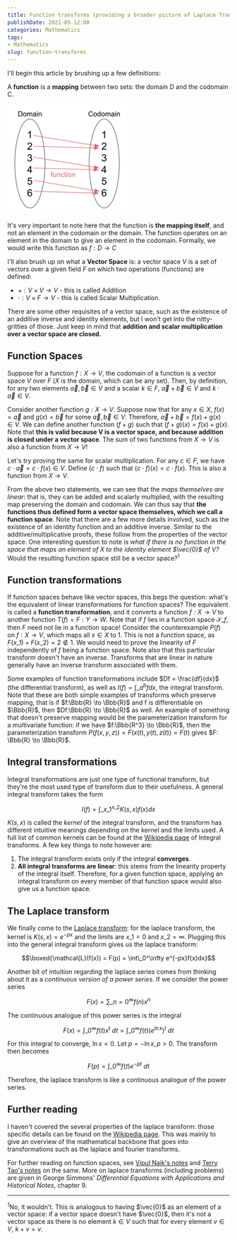 ```yaml
---
title: Function transforms (providing a broader picture of Laplace Transforms)
publishDate: 2021-05-12:00
categories: Mathematics
tags:
- Mathematics
slug: function-transforms
---
```


I'll begin this article by brushing up a few definitions:

A **function** is a **mapping** between two sets: the domain D and the codomain C.

![function definition](/articles/2021/res/function.png)

It's very important to note here that the function is **the mapping itself**, and
not an element in the codomain or the domain. The function operates on an element
in the domain to give an element in the codomain. Formally, we would write this 
function as $f:D \to C$

I'll also brush up on what a **Vector Space** is: a vector space $V$ is a set of 
vectors over a given field $F$ on which two operations (functions) are defined:

* $+:V \times V \to V$ - this is called Addition
* $\cdot : V \times F \to V$ - this is called Scalar Multiplication.

There are some other requisites of a vector space, such as the existence of 
an additive inverse and identity elements, but I won't get into the nitty-gritties
of those. Just keep in mind that **addition and scalar multiplication over a 
vector space are closed.**

## Function Spaces

Suppose for a function $f:X \to V$, the codomain of a function is a vector space 
$V$ over $F$ ($X$ is the domain, which can be any set). Then, by definition, for any two elements $\vec{a}, \vec{b} \in V$ 
and a scalar $k \in F$, $\vec{a} + \vec{b} \in V$ and $k \cdot \vec{a} \in V$.

Consider another function $g: X \to V$. Suppose now that for any $x \in X$, 
$f(x) = \vec{a}$ and $g(x) = \vec{b}$ for some $\vec{a}, \vec{b} \in V$. Therefore,
$\vec{a} + \vec{b} = f(x) + g(x) \in V$. We can define another function
$(f+g)$ such that $(f+g)(x) = f(x) + g(x)$. Note that **this is valid
because V is a vector space, and because addition is closed under a vector space**.
The sum of two functions from $X \to V$ is also a function from $X \to V$!

Let's try proving the same for scalar multiplication. For any $c \in F$, we have
$c\cdot\vec{a} = c\cdot f(x) \in V$. Define $(c \cdot f)$ such that 
$(c \cdot f)(x) = c \cdot f(x)$. This is also a function from $X \to V$.

From the above two statements, we can see that the *maps themselves are linear*:
that is, they can be added and scalarly multiplied, with the resulting map
preserving the domain and codomain. We can thus say that **the functions thus
defined form a vector space themselves, which we call a function space**.
Note that there are a few more details involved, such as the existence
of an identity function and an additive inverse. Similar to the additive/multiplicative
proofs, these follow from the properties of the vector space. One interesting question to note
is *what if there is no function in the space that maps an element of $X$ to the identity element
$\vec{0}$ of $V$?* Would the resulting function space still be a vector space?<sup>1</sup> 

## Function transformations

If function spaces behave like vector spaces, this begs the question: what's the
equivalent of linear transformations for function spaces? The equivalent is called
a **function transformation**, and it converts a function $f:X \to V$ to another 
function $T(f) = F:Y \to W$. Note that if $f$ lies in a function space $\mathcal{S}\_f$, then 
$F$ need not lie in a function space! Consider the counterexample $P(f)$ on $f:X \to V$, which maps
all $x \in X$ to $1$. This is not a function space, as $F(x\_1) + F(x\_2) = 2 \not\in {1}$.
We would need to prove the linearity of $F$ independently of $f$ being a function 
space. Note also that this particular transform doesn't have an inverse. Transforms
that are linear in nature generally have an inverse transform associated with them.

Some examples of function transformations include $Df = \frac{df}{dx}$ (the 
differential transform), as well as $I(f) = \int\_a^b f dx$, the integral transform.
Note that these are both simple examples of transforms which preserve mapping, that is
if $f:\Bbb{R} \to \Bbb{R}$ and f is differentiable on $\Bbb{R}$, then $Df:\Bbb{R} \to \Bbb{R}$ as well. An example
of something that doesn't preserve mapping would be the parameterization 
transform for a multivariate function: if we have $f:\Bbb{R^3} \to \Bbb{R}$, then
the parameterization transform $P(f(x,y,z)) = F(x(t), y(t), z(t)) = F(t)$ gives
$F: \Bbb{R} \to \Bbb{R}$. 

## Integral transformations

Integral transformations are just one type of functional transform, but they're 
the most used type of transform due to their usefulness. A general integral
transform takes the form

$$I(f) = \int\_{x\_1}^{x\_2} K(s,x)f(x)dx$$

$K(s,x)$ is called the _kernel_ of the integral transform, and the transform
has different intuitive meanings depending on the kernel and the limits used.
A full list of common kernels can be found at the [Wikipedia page](https://en.wikipedia.org/wiki/Integral_transform) of
Integral transforms. A few key things to note however are:

1. The integral transform exists only if the integral **converges**. 
2. **All integral transforms are linear**: this stems from the linearity property
   of the integral itself. Therefore, for a given function space, applying an 
   integral transform on every member of that function space would also give 
   us a function space.

## The Laplace transform

We finally come to the [Laplace transform](https://en.wikipedia.org/wiki/Laplace_transform): for the laplace transform, the kernel
is $K(s,x) = e^{-px}$ and the limits are $x\_1 = 0$ and $x\_2 = \infty$. 
Plugging this into the general integral transform gives us the laplace transform:

$$\boxed{\mathcal{L}(f(x)) = F(p) = \int\_0^\infty e^{-px}f(x)dx}$$

Another bit of intuition regarding the laplace series comes from thinking about it
as a _continuous version of a power series_. If we consider the power series

$$F(x) = \sum\_{n=0}^\infty f(n)x^n$$

The continuous analogue of this power series is the integral

$$F(x) = \int\_0^\infty f(t)x^t\ dt = \int\_0^\infty f(t)\left(e^{\ln x}\right)^t\ dt$$

For this integral to converge, $\ln x < 0$. Let $p = -\ln x, p > 0$. The transform
then becomes

$$F(p) = \int\_0^\infty f(t)e^{-pt}\ dt$$

Therefore, the laplace transform is like a continuous analogue of the power series.

## Further reading

I haven't covered the several properties of the laplace transform: those specific
details can be found on the [Wikipedia page](https://en.wikipedia.org/wiki/Laplace_transform#Properties_and_theorems). 
This was mainly to give an overview of the mathematical backbone that goes into
transformations such as the laplace and fourier transforms.

For further reading on function spaces, see [Vipul Naik's notes](https://files.vipulnaik.com/exposition/functionspaces.pdf) and
[Terry Tao's notes](https://terrytao.files.wordpress.com/2008/03/function_spaces1.pdf) on the same.
More on laplace transforms (including problems) are given in George Simmons' 
_Differential Equations with Applications and Historical Notes_, chapter 9.

----------
<sup>1</sup>No, it wouldn't. This is analogous to having $\vec{0}$ as an element
of a vector space: if a vector space doesn't have $\vec{0}$, then it's not a 
vector space as there is no element $k \in V$ such that for every element $v \in V$,
$k + v = v$.
